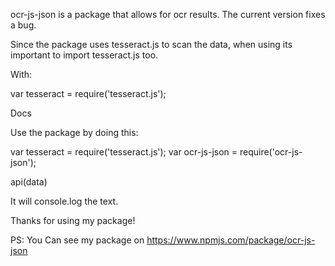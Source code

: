 ocr-js-json is a package that allows for ocr results. The current version fixes a bug.

Since the package uses tesseract.js to scan the data, when using its important to import tesseract.js too.

With:

var tesseract = require('tesseract.js');


Docs


Use the package by doing this:

var tesseract = require('tesseract.js');
var ocr-js-json = require('ocr-js-json');

api(data)


It will console.log the text.


Thanks for using my package! 

PS: You Can see my package on https://www.npmjs.com/package/ocr-js-json
